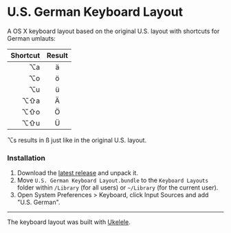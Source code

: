 # U.S. German Keyboard Layout

A OS X keyboard layout based on the original U.S. layout with shortcuts for
German umlauts:


| Shortcut | Result |
|     ---: |  :---: |
|       ⌥a |    ä   |
|       ⌥o |    ö   |
|       ⌥u |    ü   |
|      ⌥⇧a |    Ä   |
|      ⌥⇧o |    Ö   |
|      ⌥⇧u |    Ü   |


⌥s results in ß just like in the original U.S. layout.

### Installation

1. Download the [latest release](https://github.com/sos4nt/us-german-keyboard-layout/releases/latest) and unpack it.
2. Move `U.S. German Keyboard Layout.bundle` to the `Keyboard Layouts` folder within `/Library` (for all users) or `~/Library` (for the current user).
3. Open System Preferences > Keyboard, click Input Sources and add "U.S. German".

---

The keyboard layout was built with [Ukelele](http://scripts.sil.org/ukelele).
